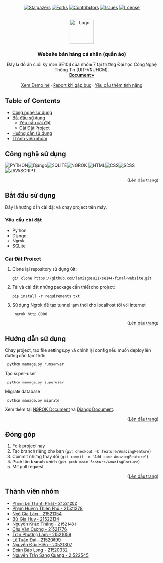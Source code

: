 <!-- Improved compatibility of Lên đầu trang link: See: https://github.com/othneildrew/Best-README-Template/pull/73 -->

<a name="readme-top"></a>

<!--
*** Thanks for checking out the Best-README-Template. If you have a suggestion
*** that would make this better, please fork the repo and create a pull request
*** or simply open an issue with the tag "enhancement".
*** Don't forget to give the project a star!
-->

<!-- PROJECT SHIELDS -->
<!--
*** I'm using markdown "reference style" links for readability.
*** Reference links are enclosed in brackets [ ] instead of parentheses ( ).
*** See the bottom of this document for the declaration of the reference variables
*** for contributors-url, forks-url, etc. This is an optional, concise syntax you may use.
*** https://www.markdownguide.org/basic-syntax/#reference-style-links
-->
<div align="center">
  
  [![Stargazers][stars-shield]][stars-url]
  [![Forks][forks-shield]][forks-url]
  [![Contributors][contributors-shield]][contributors-url]
  [![Issues][issues-shield]][issues-url]
  [![License][license-shield]][license-url]
  
</div>

<!-- PROJECT LOGO -->
<br />
<div align="center">
  <a href="https://github.com/lamisgosu11/se104-final-website">
    <img src="https://i.kym-cdn.com/entries/icons/original/000/047/264/josh_hutcherson_whistle.jpg" alt="Logo" width="80" height="80">
  </a>
<h3 align="center">Website bán hàng cá nhân (quần áo) </h3>

  <p align="center">
    Đây là đồ án cuối kỳ môn SE104 của nhóm 7 tại trường Đại học Công Nghệ Thông Tin (UIT-VNUHCM).
    <br />
    <a href="https://github.com/lamisgosu11/se104-final-website"><strong>Document »</strong></a>
    <br />
    <br />
    <a href="https://github.com/lamisgosu11/se104-final-website">Xem Demo nè</a>
    ·
    <a href="https://github.com/lamisgosu11/se104-final-website/issues">Report khi gặp bug</a>
    ·
    <a href="https://github.com/lamisgosu11/se104-final-website/issues">Yêu cầu thêm tính năng</a>
  </p>
</div>

## Table of Contents

<!-- [Ý tưởng](#ý-tưởng) -->
- [Công nghệ sử dụng](#công-nghệ-sử-dụng)
- [Bắt đầu sử dụng](#bắt-đầu-sử-dụng)
  - [Yêu cầu cài đặt](#yêu-cầu-cài-đặt)
  - [Cài Đặt Project](#cài-đặt-project)
- [Hướng dẫn sử dụng](#hướng-dẫn-sử-dụng)
- [Thành viên nhóm](#thành-viên-nhóm)

<!-- ABOUT THE PROJECT -->

<!--## Ý tưởng

<!-- [![Product Name Screen Shot][product-screenshot]](https://example.com) 

<!-- [![Product Name Screen Shot][product-screenshot]](https://example.com) 

viết đại cái gì vô đây nè

<p align="right">(<a href="#readme-top">Lên đầu trang</a>)</p> -->

## Công nghệ sử dụng

<!-- - [![Flutter][flutter]][flutter-url]
- [![Firebase][firebase]][firebase-url] -->

![PYTHON][PYTHON]![Django][Django]![SQLITE][SQLITE]![NGROK][NGROK]
![HTML][HTML]![CSS][CSS]![SCSS][SCSS]![JAVASCRIPT][JAVASCRIPT]

<p align="right">(<a href="#readme-top">Lên đầu trang</a>)</p>

<!-- GETTING STARTED -->

## Bắt đầu sử dụng

Đây là hướng dẫn cài đặt và chạy project trên máy.

### Yêu cầu cài đặt

- Python
- Django
- Ngrok
- SQLite

### Cài Đặt Project

1. Clone lại repository sử dụng Git:
   ```shell
   git clone https://github.com/lamisgosu11/se104-final-website.git
   ```
2. Tải và cài đặt những package cần thiết cho project:
   ```shell
   pip install -r requirements.txt
   ```
3. Sử dụng Ngrok để tạo tunnel tạm thời cho localhost tới với internet:
   ```shell
    ngrok http 8000
   ```
   <p align="right">(<a href="#readme-top">Lên đầu trang</a>)</p>

<!-- USAGE EXAMPLES -->

## Hướng dẫn sử dụng

Chạy project, tạo file settings.py và chỉnh lại config nếu muốn deploy lên đường dẫn tạm thời:

```shell
 python manage.py runserver
```
Tạo super-user

```shell
 python manage.py superuser
```
Migrate database

```shell
 python manage.py migrate
```

<!-- bổ sung thêm sau -->

Xem thêm tại [NGROK Document](https://ngrok.com/docs/getting-started/) và [Django Document](https://docs.djangoproject.com/en/3.2/).

<p align="right">(<a href="#readme-top">Lên đầu trang</a>)</p>

<!-- ROADMAP -->

<!-- ## Roadmap

- [ ] Feature 1
- [ ] Feature 2
- [ ] Feature 3
  - [ ] Nested Feature

See the [open issues](https://github.com/github_username/repo_name/issues) for a full list of proposed features (and known issues).

<p align="right">(<a href="#readme-top">Lên đầu trang</a>)</p> -->

<!-- CONTRIBUTING -->

## Đóng góp

1. Fork project này
2. Tạo branch riêng cho bạn (`git checkout -b feature/AmazingFeature`)
3. Commit những thay đổi (`git commit -m 'Add some AmazingFeature'`)
4. Push lên branch chính (`git push main feature/AmazingFeature`)
5. Mở pull request

<p align="right">(<a href="#readme-top">Lên đầu trang</a>)</p>

<!-- LICENSE -->

<!-- ## License

Distributed under the MIT License. See `LICENSE.txt` for more information.

<p align="right">(<a href="#readme-top">Lên đầu trang</a>)</p> -->

<!-- ACKNOWLEDGMENTS

## Acknowledgments

- []()
- []()
- []()

<p align="right">(<a href="#readme-top">Lên đầu trang</a>)</p> -->

<!-- MARKDOWN LINKS & IMAGES -->
<!-- https://www.markdownguide.org/basic-syntax/#reference-style-links -->

## Thành viên nhóm

- [Phạm Lê Thành Phát - 21521262](https://github.com/phatthanh69)
- [Phạm Huỳnh Thiên Phú - 21521278](https://github.com/kstp0011)
- [Ngô Gia Lâm - 21521054](https://github.com/lamisgosu11)
- [Bùi Gia Huy - 21522134](https://github.com/HuyBui2112)
- [Nguyễn Khắc Thắng - 21521431](https://github.com/nkthang2003)
- [Chu Văn Cường - 21521776](https://github.com/csmcv2)
- [Trần Phương Lâm - 21521059](https://github.com/Nanpapu)
- [Lê Tuấn Đạt - 21520699](https://github.com/kamdaxay)
- [Nguyễn Đức Hiển - 20521307](https://github.com/NguyenHien1307)
- [Đoàn Bảo Long - 21520332](https://github.com/baolongvncom)
- [Nguyễn Trần Sang Quang - 21522545](https://github.com/sangquangtryhard)

[contributors-shield]: https://img.shields.io/github/contributors/lamisgosu11/se104-final-website.svg?style=for-the-badge
[contributors-url]: https://github.com/lamisgosu11/se104-final-website/graphs/contributors
[forks-shield]: https://img.shields.io/github/forks/lamisgosu11/se104-final-website.svg?style=for-the-badge
[forks-url]: https://github.com/lamisgosu11/se104-final-website/network/members
[stars-shield]: https://img.shields.io/github/stars/lamisgosu11/se104-final-website.svg?style=for-the-badge
[stars-url]: https://github.com/lamisgosu11/se104-final-website/stargazers
[issues-shield]: https://img.shields.io/github/issues/lamisgosu11/se104-final-website.svg?style=for-the-badge
[issues-url]: https://github.com/github_username/repo_name/issues
[license-shield]: https://img.shields.io/github/license/lamisgosu11/se104-final-website.svg?style=for-the-badge
[license-url]: https://github.com/lamisgosu11/se104-final-website/blob/main/LICENSE
[product-screenshot]: md-images/screenshot.png
[Django]: https://img.shields.io/badge/Django-092E20?style=for-the-badge&logo=django&logoColor=white
[SQLITE]: https://img.shields.io/badge/SQLite-07405E?style=for-the-badge&logo=sqlite&logoColor=white
[NGROK]: https://img.shields.io/badge/Ngrok-1F1E37?style=for-the-badge&logo=ngrok&logoColor=white
[HTML]: https://img.shields.io/badge/HTML-239120?style=for-the-badge&logo=html5&logoColor=white
[CSS]: https://img.shields.io/badge/CSS-239120?&style=for-the-badge&logo=css3&logoColor=white
[SCSS]: https://img.shields.io/badge/Sass-CC6699?style=for-the-badge&logo=sass&logoColor=white
[JAVASCRIPT]: https://img.shields.io/badge/JavaScript-323330?style=for-the-badge&logo=javascript&logoColor=F7DF1E
[PYTHON]: https://img.shields.io/badge/Python-3776AB?style=for-the-badge&logo=python&logoColor=white

<!-- Nhớ thêm liscense sau -->
